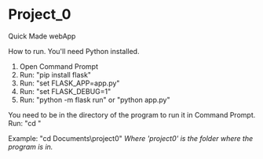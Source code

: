 # Project_0
Quick Made webApp

How to run.
You'll need Python installed.

1. Open Command Prompt
2. Run: "pip install flask"
3. Run: "set FLASK_APP=app.py"
4. Run: "set FLASK_DEBUG=1"
5. Run: "python -m flask run" or "python app.py"

You need to be in the directory of the program to run it in Command Prompt.
Run: "cd " <then the path to the folder of the program>

Example: "cd Documents\project0\"
*Where 'project0' is the folder where the program is in.*
